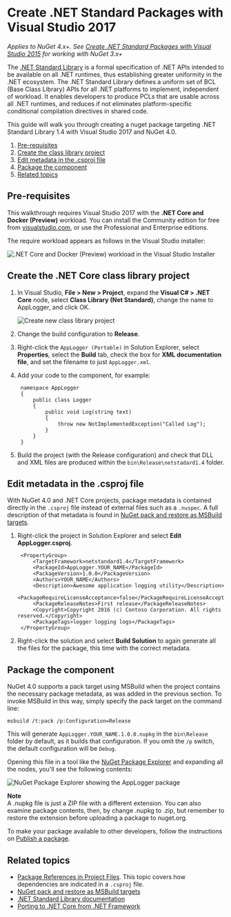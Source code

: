# Create .NET Standard Packages with Visual Studio 2017

*Applies to NuGet 4.x+. See [Create .NET Standard Packages with Visual Studio 2015](/ndocs/guides/create-net-standard-packages-vs2015) for working with NuGet 3.x+*

The [.NET Standard Library]((https://docs.microsoft.com/en-us/dotnet/articles/standard/library)) is a formal specification of .NET APIs intended to be available on all .NET runtimes, thus establishing greater uniformity in the .NET ecosystem. The .NET Standard Library defines a uniform set of BCL (Base Class Library) APIs for all .NET platforms to implement, independent of workload. It enables developers to produce PCLs that are usable across all .NET runtimes, and reduces if not eliminates platform-specific conditional compilation directives in shared code.

This guide will walk you through creating a nuget package targeting .NET Standard Library 1.4 with Visual Studio 2017 and NuGet 4.0. 

1. [Pre-requisites](#pre-requisites)
1. [Create the class library project](#create-the--net-core-class-library-project)
1. [Edit metadata in the .csproj file](#edit-metadata-in-the--csproj-file)
1. [Package the component](#package-the-component)
1. [Related topics](#related-topics)

## Pre-requisites

This walkthrough requires Visual Studio 2017 with the **.NET Core and Docker (Preview)** workload. You can install the Community edition for free from [visualstudio.com](https://www.visualstudio.com/), or use the Professional and Enterprise editions.

The require workload appears as follows in the Visual Studio installer:

![.NET Core and Docker (Preview) workload in the Visual Studio Installer](/images/BuildForNetStandard/NuGet4-01-Workload.png)

## Create the .NET Core class library project

1. In Visual Studio, **File > New > Project**, expand the **Visual C# > .NET Core** node, select **Class Library (Net Standard)**, change the name to AppLogger, and click OK.

    ![Create new class library project](/images/BuildForNetStandard/NuGet4-02-NewProject.png)

1. Change the build configuration to **Release**.
1. Right-click the `AppLogger (Portable)` in Solution Explorer, select **Properties**, select the **Build** tab, check the box for **XML documentation file**, and set the filename to just `AppLogger.xml`.

1. Add your code to the component, for example:

        namespace AppLogger
        {
            public class Logger
            {
                public void Log(string text)
                {
                    throw new NotImplementedException("Called Log");
                }
            }
        }

1. Build the project (with the Release configuration) and check that DLL and XML files are produced within the `bin\Release\netstadard1.4` folder.

## Edit metadata in the .csproj file

With NuGet 4.0 and .NET Core projects, package metadata is contained directly in the `.csproj` file instead of external files such as a `.nuspec`. A full description of that metadata is found in [NuGet pack and restore as MSBuild targets](/ndocs/schema/msbuild-targets#pack-target).

1. Right-click the project in Solution Explorer and select **Edit AppLogger.csproj**.

        <PropertyGroup>
            <TargetFramework>netstandard1.4</TargetFramework>
            <PackageId>AppLogger.YOUR_NAME</PackageId>
            <PackageVersion>1.0.0</PackageVersion>
            <Authors>YOUR_NAME</Authors>
            <Description>Awesome application logging utility</Description>
            <PackageRequireLicenseAcceptance>false</PackageRequireLicenseAcceptance>
            <PackageReleaseNotes>First release</PackageReleaseNotes>
            <Copyright>Copyright 2016 (c) Contoso Corporation. All rights reserved.</Copyright>
            <PackageTags>logger logging logs</PackageTags>
        </PropertyGroup>

1. Right-click the solution and select **Build Solution** to again generate all the files for the package, this time with the correct metadata.


## Package the component

NuGet 4.0 supports a pack target using MSBuild when the project contains the necessary package metadata, as was added in the previous section. To invoke MSBuild in this way, simply specify the pack target on the command line:

    msbuild /t:pack /p:Configuration=Release

This will generate `AppLogger.YOUR_NAME.1.0.0.nupkg` in the `bin\Release` folder by default, as it builds that configuration. If you omit the `/p` switch, the default configuration will be `Debug`.

Opening this file in a tool like the [NuGet Package Explorer](https://github.com/NuGetPackageExplorer/NuGetPackageExplorer) and expanding all the nodes, you'll see the following contents:

![NuGet Package Explorer showing the AppLogger package](/images/BuildForNetStandard/NuGet4-03-PackageExplorer.png)

<div class="block-callout-info">
    <strong>Note</strong><br>
    A .nupkg file is just a ZIP file with a different extension. You can also examine package contents, then, by change .nupkg to .zip, but remember to restore the extension before uploading a package to nuget.org.
</div>

To make your package available to other developers,  follow the instructions on [Publish a package](/ndocs/create-packages/publish-a-package).

## Related topics

* [Package References in Project Files](/ndocs/consume-packages/package-references-in-project-files). This topic covers how dependencies are indicated in a `.csproj` file.
* [NuGet pack and restore as MSBuild targets](/ndocs/schema/msbuild-targets)
* [.NET Standard Library documentation](https://docs.microsoft.com/en-us/dotnet/articles/standard/library)
* [Porting to .NET Core from .NET Framework](https://docs.microsoft.com/en-us/dotnet/articles/core/porting/index)